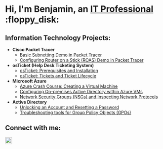 <h1>Hi, I'm Benjamin, an <a href="https://linkedin.com/in/Josh">IT Professional</a> :floppy_disk:</h1>

<h2>Information Technology Projects:</h2>

- <b>Cisco Packet Tracer</b>
  - [Basic Subnetting Demo in Packet Tracer](https://github.com/Benjamin-Lawson23/basic-subnetting)
  - [Configuring Router on a Stick (ROAS) Demo in Packet Tracer](https://github.com/Benjamin-Lawson23/configuring-ROAS)
- <b>osTicket (Help Desk Ticketing System)</b>
  - [osTicket: Prerequisites and Installation](https://github.com/Benjamin-Lawson23/osticket-prereqs)
  - [osTicket: Tickets and Ticket Lifecycle](https://github.com/Benjamin-Lawson23/osticket_ticket_lifecycle)
- <b>Microsoft Azure</b>
  - [Azure Crash Course: Creating a Virtual Machine](https://github.com/Benjamin-Lawson23/create_Azure_virtual_machine)
  - [Configuring On-premises Active Directory within Azure VMs](https://github.com/Benjamin-Lawson23/configure-ad)
  - [Network Security Groups (NSGs) and Inspecting Network Protocols](https://github.com/Benjamin-Lawson23/azure-network-protocols)
- <b>Active Directory</b>
  - [Unlocking an Account and Resetting a Password](https://github.com/Benjamin-Lawson23/unlock-account-AD)
  - [Troubleshooting tools for Group Policy Objects (GPOs)](https://github.com/Benjamin-Lawson23/ad-troubleshooting-tools)
<h2>Connect with me:</h2>

[<img align="left" alt="Josh | LinkedIn" width="22px" src="https://cdn.jsdelivr.net/npm/simple-icons@v3/icons/linkedin.svg" />][linkedin]

[linkedin]: https://www.linkedin.com/in/benjamin-lawson06/
